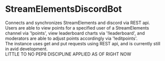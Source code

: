 # StreamElementsDiscordBot
Connects and synchronizes StreamElements and discord via REST api.\
Users are able to view points for a specified user of a StreamElements channel via '!points', view leaderboard charts via '!leaderboard', and moderators are able to adjust points accordingly via '!editpoints'.\
The instance uses get and put requests using REST api, and is currently still in avid development. \
LITTLE TO NO PEP8 DISCIPLINE APPLIED AS OF RIGHT NOW
